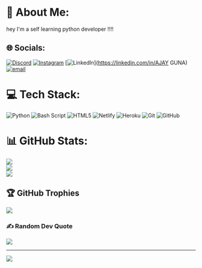 # 💫 About Me:
hey I'm a self learning python developer !!!!


## 🌐 Socials:
[![Discord](https://img.shields.io/badge/Discord-%237289DA.svg?logo=discord&logoColor=white)](https://discord.gg/atsumu6460) [![Instagram](https://img.shields.io/badge/Instagram-%23E4405F.svg?logo=Instagram&logoColor=white)](https://instagram.com/ajay_gunaa) [![LinkedIn](https://img.shields.io/badge/LinkedIn-%230077B5.svg?logo=linkedin&logoColor=white)](https://linkedin.com/in/AJAY GUNA) [![email](https://img.shields.io/badge/Email-D14836?logo=gmail&logoColor=white)](mailto:ajayguna448@gmail.com) 

# 💻 Tech Stack:
![Python](https://img.shields.io/badge/python-3670A0?style=for-the-badge&logo=python&logoColor=ffdd54) ![Bash Script](https://img.shields.io/badge/bash_script-%23121011.svg?style=for-the-badge&logo=gnu-bash&logoColor=white) ![HTML5](https://img.shields.io/badge/html5-%23E34F26.svg?style=for-the-badge&logo=html5&logoColor=white) ![Netlify](https://img.shields.io/badge/netlify-%23000000.svg?style=for-the-badge&logo=netlify&logoColor=#00C7B7) ![Heroku](https://img.shields.io/badge/heroku-%23430098.svg?style=for-the-badge&logo=heroku&logoColor=white) ![Git](https://img.shields.io/badge/git-%23F05033.svg?style=for-the-badge&logo=git&logoColor=white) ![GitHub](https://img.shields.io/badge/github-%23121011.svg?style=for-the-badge&logo=github&logoColor=white)
# 📊 GitHub Stats:
![](https://github-readme-stats.vercel.app/api?username=ajayguna13&theme=tokyonight&hide_border=false&include_all_commits=false&count_private=true)<br/>
![](https://nirzak-streak-stats.vercel.app/?user=ajayguna13&theme=tokyonight&hide_border=false)<br/>
![](https://github-readme-stats.vercel.app/api/top-langs/?username=ajayguna13&theme=tokyonight&hide_border=false&include_all_commits=false&count_private=true&layout=compact)

## 🏆 GitHub Trophies
![](https://github-profile-trophy.vercel.app/?username=ajayguna13&theme=radical&no-frame=false&no-bg=false&margin-w=4)

### ✍️ Random Dev Quote
![](https://quotes-github-readme.vercel.app/api?type=horizontal&theme=radical)

---
[![](https://visitcount.itsvg.in/api?id=ajayguna13&icon=10&color=0)](https://visitcount.itsvg.in)

<!-- Proudly created with GPRM ( https://gprm.itsvg.in ) -->
